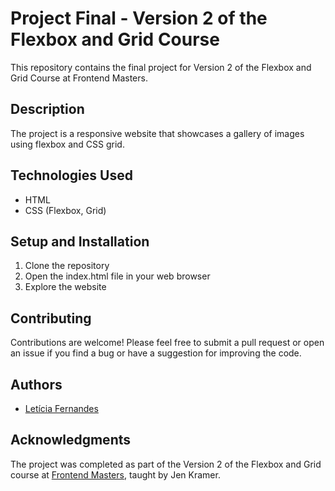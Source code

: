 # Project Final - Version 2 of the Flexbox and Grid Course

This repository contains the final project for Version 2 of the Flexbox and Grid Course at Frontend Masters.

## Description

The project is a responsive website that showcases a gallery of images using flexbox and CSS grid.

## Technologies Used

- HTML
- CSS (Flexbox, Grid)

## Setup and Installation

1. Clone the repository
2. Open the index.html file in your web browser
3. Explore the website

## Contributing

Contributions are welcome! Please feel free to submit a pull request or open an issue if you find a bug or have a suggestion for improving the code.

## Authors

- [Letícia Fernandes](https://github.com/lele-sf)

## Acknowledgments

The project was completed as part of the Version 2 of the Flexbox and Grid course at [Frontend Masters](https://frontendmasters.com/), taught by Jen Kramer.
